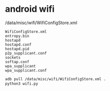# android wifi

/data/misc/wifi/WifiConfigStore.xml

```
WifiConfigStore.xml
entropy.bin
hostapd
hostapd.conf
hostapd.pid
p2p_supplicant.conf
sockets
softap.conf
wpa_supplicant
wpa_supplicant.conf
```

```bash
adb pull /data/misc/wifi/WifiConfigStore.xml .
python3 wifi.py

```
